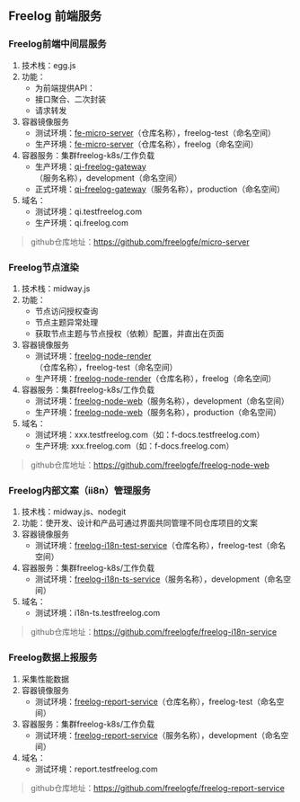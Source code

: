 
## Freelog 前端服务
### Freelog前端中间层服务
1. 技术栈：egg.js
2. 功能：
    - 为前端提供API：
    - 接口聚合、二次封装
    - 请求转发
3. 容器镜像服务
    - 测试环境：[fe-micro-server](https://cr.console.aliyun.com/repository/cn-shenzhen/freelog-test/fe-micro-server/details)（仓库名称），freelog-test（命名空间）
    - 生产环境：[fe-micro-server](https://cr.console.aliyun.com/repository/cn-shenzhen/freelog/fe-micro-server/details)（仓库名称），freelog（命名空间）
4. 容器服务：集群freelog-k8s/工作负载
    - 生产环境：[qi-freelog-gateway](https://cs.console.aliyun.com/index2#/k8s/cluster/cb8d5e354395446bdad8e129aeab54302/v2/workload/deployment/detail/development/qi-freelog-gateway/pods?type=deployment&clusterType=ManagedKubernetes&profile=&state=running&regionId=cn-shenzhen&ns=development&region=cn-shenzhen)（服务名称），development（命名空间）
    - 正式环境：[qi-freelog-gateway](https://cs.console.aliyun.com/index2#/k8s/cluster/cb8d5e354395446bdad8e129aeab54302/v2/workload/deployment/detail/production/qi-freelog-gateway/pods?type=deployment&clusterType=ManagedKubernetes&profile=&state=running&regionId=cn-shenzhen&ns=production&region=cn-shenzhen)（服务名称），production（命名空间）
5. 域名：
    - 测试环境：qi.testfreelog.com
    - 生产环境：qi.freelog.com

> github仓库地址：https://github.com/freelogfe/micro-server

### Freelog节点渲染
1. 技术栈：midway.js
2. 功能：
    - 节点访问授权查询
    - 节点主题异常处理
    - 获取节点主题与节点授权（依赖）配置，并直出在页面
3. 容器镜像服务
    - 测试环境：[freelog-node-render](https://cr.console.aliyun.com/repository/cn-shenzhen/freelog-test/freelog-node-render/details)（仓库名称），freelog-test（命名空间）
    - 生产环境：[freelog-node-render](https://cr.console.aliyun.com/repository/cn-shenzhen/freelog/freelog-node-render/details)（仓库名称），freelog（命名空间）
4. 容器服务：集群freelog-k8s/工作负载
    - 测试环境：[freelog-node-web](https://cs.console.aliyun.com/index2#/k8s/cluster/cb8d5e354395446bdad8e129aeab54302/v2/workload/deployment/detail/development/freelog-node-web/pods?type=deployment&clusterType=ManagedKubernetes&profile=&state=running&regionId=cn-shenzhen&ns=development&region=cn-shenzhen)（服务名称），development（命名空间）
    - 生产环境：[freelog-node-web](https://cs.console.aliyun.com/index2#/k8s/cluster/cb8d5e354395446bdad8e129aeab54302/v2/workload/deployment/detail/production/freelog-node-web/pods?type=deployment&clusterType=ManagedKubernetes&profile=&state=running&regionId=cn-shenzhen&ns=production&region=cn-shenzhen)（服务名称），production（命名空间）
5. 域名：
    - 测试环境：xxx.testfreelog.com（如：f-docs.testfreelog.com）
    - 生产环境: xxx.freelog.com（如：f-docs.freelog.com）

> github仓库地址：https://github.com/freelogfe/freelog-node-web

### Freelog内部文案（ii8n）管理服务
1. 技术栈：midway.js、nodegit
2. 功能：使开发、设计和产品可通过界面共同管理不同仓库项目的文案
3. 容器镜像服务
    - 测试环境：[freelog-i18n-test-service](https://cr.console.aliyun.com/repository/cn-shenzhen/freelog-test/freelog-i18n-test-service/details)（仓库名称），freelog-test（命名空间）
4. 容器服务：集群freelog-k8s/工作负载
    - 测试环境：[freelog-i18n-ts-service](https://cs.console.aliyun.com/index2#/k8s/cluster/cb8d5e354395446bdad8e129aeab54302/v2/workload/deployment/detail/development/freelog-i18n-ts-service/pods?type=deployment&clusterType=ManagedKubernetes&profile=&state=running&ns=development&region=cn-shenzhen)（服务名称），development（命名空间）
5. 域名：
    - 测试环境：i18n-ts.testfreelog.com

> github仓库地址：https://github.com/freelogfe/freelog-i18n-service

### Freelog数据上报服务
1. 采集性能数据
2. 容器镜像服务
    - 测试环境：[freelog-report-service](https://cr.console.aliyun.com/repository/cn-shenzhen/freelog-test/freelog-report-service/details)（仓库名称），freelog-test（命名空间）
3. 容器服务：集群freelog-k8s/工作负载
    - 测试环境：[freelog-report-service](https://cs.console.aliyun.com/index2#/k8s/cluster/cb8d5e354395446bdad8e129aeab54302/v2/workload/deployment/detail/development/freelog-report-service/pods?type=deployment&clusterType=ManagedKubernetes&profile=&state=running&ns=development&region=cn-shenzhen)（服务名称），development（命名空间）
4. 域名：
    - 测试环境：report.testfreelog.com

> github仓库地址：https://github.com/freelogfe/freelog-report-service
